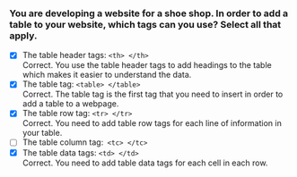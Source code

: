 ### You are developing a website for a shoe shop. In order to add a table to your website, which tags can you use? Select all that apply.

- [x] The table header tags: `<th> </th>` <br>
      Correct. You use the table header tags to add headings to the table which makes it easier to understand the data.
- [x] The table tag: `<table> </table>` <br>
      Correct. The table tag is the first tag that you need to insert in order to add a table to a webpage.
- [x] The table row tag: `<tr> </tr>` <br>
      Correct. You need to add table row tags for each line of information in your table.
- [ ] The table column tag:` <tc> </tc>`
- [x] The table data tags: `<td> </td>` <br>
      Correct. You need to add table data tags for each cell in each row.

